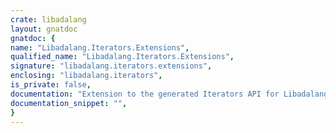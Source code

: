 ```yaml
---
crate: libadalang
layout: gnatdoc
gnatdoc: {
name: "Libadalang.Iterators.Extensions",
qualified_name: "Libadalang.Iterators.Extensions",
signature: "libadalang.iterators.extensions",
enclosing: "libadalang.iterators",
is_private: false,
documentation: "Extension to the generated Iterators API for Libadalang-specific entry\npoints.",
documentation_snippet: "",
}
---
```

